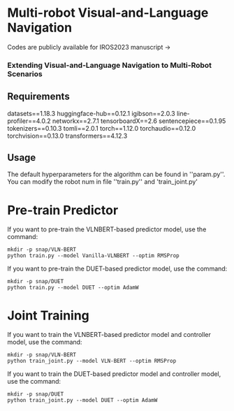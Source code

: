 # Multi-robot Visual-and-Language Navigation

Codes are publicly available for IROS2023 manuscript -> 

### Extending Visual-and-Language Navigation to Multi-Robot Scenarios

## Requirements
datasets==1.18.3
huggingface-hub==0.12.1
igibson==2.0.3
line-profiler==4.0.2
networkx==2.7.1
tensorboardX==2.6
sentencepiece==0.1.95
tokenizers==0.10.3
tomli==2.0.1
torch==1.12.0
torchaudio==0.12.0
torchvision==0.13.0
transformers==4.12.3

## Usage
The default hyperparameters for the algorithm can be found in ''param.py''.
You can modify the robot num in file ''train.py'' and 'train_joint.py'

# Pre-train Predictor
If you want to pre-train the VLNBERT-based predictor model, use the command:
```shell
mkdir -p snap/VLN-BERT
python train.py --model Vanilla-VLNBERT --optim RMSProp
```

If you want to pre-train the DUET-based predictor model, use the command:
```shell
mkdir -p snap/DUET
python train.py --model DUET --optim AdamW
```
# Joint Training
If you want to train the VLNBERT-based predictor model and controller model, use the command:
```shell
mkdir -p snap/VLN-BERT
python train_joint.py --model VLN-BERT --optim RMSProp
```

If you want to train the DUET-based predictor model and controller model, use the command:
```shell
mkdir -p snap/DUET
python train_joint.py --model DUET --optim AdamW
```
